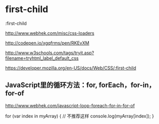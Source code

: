 # first-child



:first-child

http://www.webhek.com/misc/css-loaders



http://codepen.io/xgqfrms/pen/RKEvXM


http://www.w3schools.com/tags/tryit.asp?filename=tryhtml_label_default_css



https://developer.mozilla.org/en-US/docs/Web/CSS/:first-child 





## JavaScript里的循环方法：for, forEach，for-in，for-of

http://www.webhek.com/javascript-loop-foreach-for-in-for-of



for (var index in myArray) {    // 不推荐这样
    console.log(myArray[index]);
}














